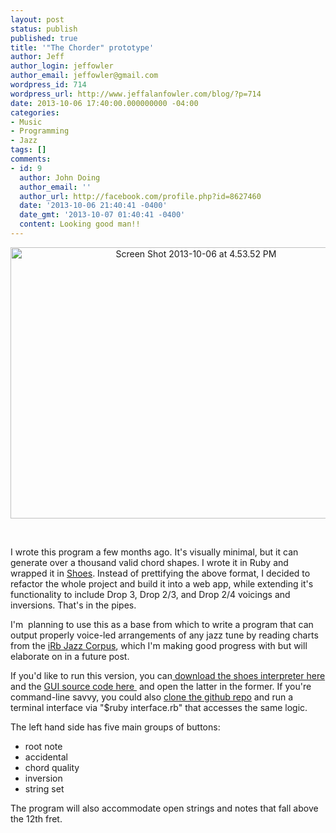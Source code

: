 ```yaml
---
layout: post
status: publish
published: true
title: '"The Chorder" prototype'
author: Jeff
author_login: jeffowler
author_email: jeffowler@gmail.com
wordpress_id: 714
wordpress_url: http://www.jeffalanfowler.com/blog/?p=714
date: 2013-10-06 17:40:00.000000000 -04:00
categories:
- Music
- Programming
- Jazz
tags: []
comments:
- id: 9
  author: John Doing
  author_email: ''
  author_url: http://facebook.com/profile.php?id=8627460
  date: '2013-10-06 21:40:41 -0400'
  date_gmt: '2013-10-07 01:40:41 -0400'
  content: Looking good man!!
---
```

<p style="text-align: center;"><a href="http://www.jeffalanfowler.com/blog/wp-content/uploads/2013/10/Screen-Shot-2013-10-06-at-4.53.52-PM.png">
<img class=" wp-image-728 aligncenter" alt="Screen Shot 2013-10-06 at 4.53.52 PM" src="http://www.jeffalanfowler.com/blog/wp-content/uploads/2013/10/Screen-Shot-2013-10-06-at-4.53.52-PM.png" width="578" height="434" /></a></p>
&nbsp;

I wrote this program a few months ago. It's visually minimal, but it can generate over a thousand valid chord shapes. I wrote it in Ruby and wrapped it in <a href="http://shoesrb.com/" target="_blank">Shoes</a>. Instead of prettifying the above format, I decided to refactor the whole project and build it into a web app, while extending it's functionality to include Drop 3, Drop 2/3, and Drop 2/4 voicings and inversions. That's in the pipes.

I'm  planning to use this as a base from which to write a program that can output properly voice-led arrangements of any jazz tune by reading charts from the <a href="http://musiccog.ohio-state.edu/home/index.php/iRb_Jazz_Corpus" target="_blank">iRb Jazz Corpus</a>, which I'm making good progress with but will elaborate on in a future post.

If you'd like to run this version, you can<a href="http://shoesrb.com/downloads.html" target="_blank"> download the shoes interpreter here</a> and the <a href="http://jeffalanfowler.com/drop/shoeschorder.rb" target="_blank">GUI source code here </a> and open the latter in the former. If you're command-line savvy, you could also <a href="https://github.com/urthbound/chorder" target="_blank">clone the github repo</a> and run a terminal interface via "$ruby interface.rb" that accesses the same logic.

The left hand side has five main groups of buttons:
<ul>
	<li>root note</li>
	<li>accidental</li>
	<li>chord quality</li>
	<li>inversion</li>
	<li>string set</li>
</ul>
The program will also accommodate open strings and notes that fall above the 12th fret.

&nbsp;

&nbsp;
